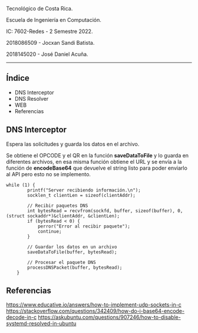 Tecnológico de Costa Rica.

Escuela de Ingeniería en Computación.

IC: 7602-Redes - 2 Semestre 2022.

2018086509 - Jocxan Sandi Batista.

2018145020 - José Daniel Acuña.

---


## Índice

- DNS Interceptor
- DNS Resolver 
- WEB
- Referencias


## DNS Interceptor 

Espera las solicitudes y guarda los datos en el archivo. 

Se obtiene el OPCODE y el QR en la función **saveDataToFile** y lo guarda en diferentes archivos, en esa misma función obtiene el URL y se envía a la función de **encodeBase64** que devuelve el string listo para poder enviarlo al API pero esto no se implemento. 


```
while (1) {
        printf("Server recibiendo información.\n");
        socklen_t clientLen = sizeof(clientAddr);

        // Recibir paquetes DNS
        int bytesRead = recvfrom(sockfd, buffer, sizeof(buffer), 0, (struct sockaddr*)&clientAddr, &clientLen);
        if (bytesRead < 0) {
            perror("Error al recibir paquete");
            continue;
        }

        // Guardar los datos en un archivo
        saveDataToFile(buffer, bytesRead);

        // Procesar el paquete DNS
        processDNSPacket(buffer, bytesRead);
    }
```


## Referencias 

https://www.educative.io/answers/how-to-implement-udp-sockets-in-c
https://stackoverflow.com/questions/342409/how-do-i-base64-encode-decode-in-c
https://askubuntu.com/questions/907246/how-to-disable-systemd-resolved-in-ubuntu